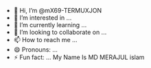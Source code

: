 - 👋 Hi, I’m @mX69-TERMUXJON
- 👀 I’m interested in ...
- 🌱 I’m currently learning ...
- 💞️ I’m looking to collaborate on ...
- 📫 How to reach me ...
- 😄 Pronouns: ...
- ⚡ Fun fact: ...
My Name Is MD MERAJUL islam 
<!---
mX69-TERMUXJON/mX69-TERMUXJON is a ✨ special ✨ repository because its `README.md` (this file) appears on your GitHub profile.
You can click the Preview link to take a look at your changes.
--->

